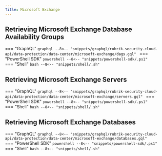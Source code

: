 ```yaml
---
Title: Microsoft Exchange
---
```


## Retrieving Microsoft Exchange Database Availability Groups

=== "GraphQL"
    ```graphql
    --8<-- "snippets/graphql/rubrik-security-cloud-api/data-protection/data-center/microsoft-exchange/dags.gql"
    ```
=== "PowerShell SDK"
    ```powershell
    --8<-- "snippets/powershell-sdk/.ps1"
    ```
=== "Shell"
    ```bash
    --8<-- "snippets/shell/.sh"
    ```

## Retrieving Microsoft Exchange Servers

=== "GraphQL"
    ```graphql
    --8<-- "snippets/graphql/rubrik-security-cloud-api/data-protection/data-center/microsoft-exchange/servers.gql"
    ```
=== "PowerShell SDK"
    ```powershell
    --8<-- "snippets/powershell-sdk/.ps1"
    ```
=== "Shell"
    ```bash
    --8<-- "snippets/shell/.sh"
    ```

## Retrieving Microsoft Exchange Databases

=== "GraphQL"
    ```graphql
    --8<-- "snippets/graphql/rubrik-security-cloud-api/data-protection/data-center/microsoft-exchange/databases.gql"
    ```
=== "PowerShell SDK"
    ```powershell
    --8<-- "snippets/powershell-sdk/.ps1"
    ```
=== "Shell"
    ```bash
    --8<-- "snippets/shell/.sh"
    ```